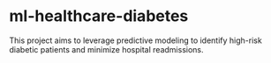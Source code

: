 # ml-healthcare-diabetes
This project aims to leverage predictive modeling to identify high-risk diabetic patients and minimize hospital readmissions.
